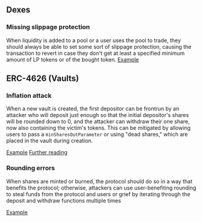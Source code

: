 ## Dexes

### Missing slippage protection
When liquidity is added to a pool or a user uses the pool to trade, they should always be able to set some sort of slippage protection, causing the transaction to revert in case they don't get at least a specified minimum amount of LP tokens or of the bought token.
[Example](https://solodit.cyfrin.io/issues/m-15-addliquidity-and-decreaseliquidity-missing-slippage-protection-code4rena-particle-protocol-particle-protocol-git)

## ERC-4626 (Vaults)

### Inflation attack
When a new vault is created, the first depositor can be frontrun by an attacker who will deposit just enough so that the initial depositor's shares will be rounded down to 0, and the attacker can withdraw their one share, now also containing the victim's tokens. This can be mitigated by allowing users to pass a `minSharesOutParameter` or using "dead shares," which are placed in the vault during creation.

[Example](https://solodit.cyfrin.io/?b=false&f=&ff=&i=HIGH&l=&maxf=&minf=&p=1&pc=&pn=&qs=1&r=true&rf=alltime&rs=1&s=inflation+attack&sd=Desc&sf=Recency&t=&u=&ur=true)
[Further reading](https://blog.openzeppelin.com/a-novel-defense-against-erc4626-inflation-attacks)

### Rounding errors
When shares are minted or burned, the protocol should do so in a way that benefits the protocol; otherwise, attackers can use user-benefiting rounding to steal funds from the protocol and users or grief by iterating through the deposit and withdraw functions multiple times

[Example](https://solodit.cyfrin.io/?b=false&f=&ff=&i=HIGH&l=&maxf=&minf=&p=1&pc=&pn=&qs=1&r=true&rf=alltime&rs=1&s=rounding+vault&sd=Desc&sf=Recency&t=&u=&ur=true)